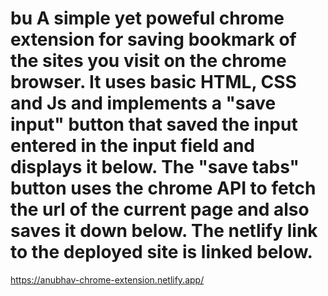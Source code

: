 # bu A simple yet poweful chrome extension for saving bookmark of the sites you visit on the chrome browser. It uses basic HTML, CSS and Js and implements a "save input" button that saved the input entered in the input field and displays it below. The "save tabs" button uses the chrome API to fetch the url of the current page and also saves it down below. The netlify link to the deployed site is linked below.

https://anubhav-chrome-extension.netlify.app/
